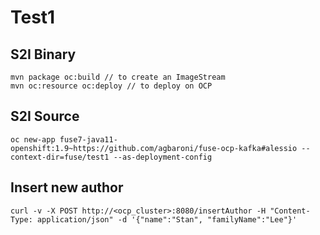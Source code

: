 # Test1

## S2I Binary

```
mvn package oc:build // to create an ImageStream
mvn oc:resource oc:deploy // to deploy on OCP
```

## S2I Source

```
oc new-app fuse7-java11-openshift:1.9~https://github.com/agbaroni/fuse-ocp-kafka#alessio --context-dir=fuse/test1 --as-deployment-config
```


## Insert new author
```
curl -v -X POST http://<ocp_cluster>:8080/insertAuthor -H "Content-Type: application/json" -d '{"name":"Stan", "familyName":"Lee"}'
```
